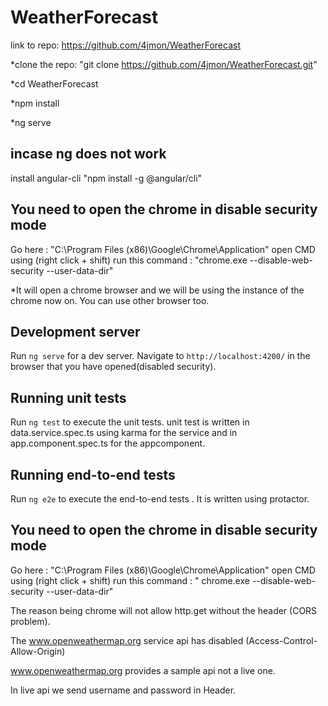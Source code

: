 # WeatherForecast
link to repo: https://github.com/4jmon/WeatherForecast


*clone the repo:  "git clone https://github.com/4jmon/WeatherForecast.git"

*cd WeatherForecast

*npm install

*ng serve

## incase ng does not work
install angular-cli 
"npm  install  -g @angular/cli"

## You need to open the chrome in disable security mode
Go  here :  "C:\Program Files (x86)\Google\Chrome\Application" open CMD using (right click + shift)
run this command : 
"chrome.exe  --disable-web-security --user-data-dir"

*It will open a chrome browser and we will be using the instance of the chrome now on. You can use other browser too.

## Development server

Run `ng serve` for a dev server. Navigate to `http://localhost:4200/` in the browser that you have opened(disabled security). 


## Running unit tests

Run `ng test` to execute the unit tests. 
unit test is written in data.service.spec.ts using karma for the service and in app.component.spec.ts for the appcomponent.


## Running end-to-end tests

Run `ng e2e` to execute the end-to-end tests . It is written using protactor.

## You need to open the chrome in disable security mode
Go here :  "C:\Program Files (x86)\Google\Chrome\Application" open CMD using (right click + shift)
run this command : 
" chrome.exe  --disable-web-security  --user-data-dir"

The reason being chrome will not allow http.get without the header (CORS problem).

The www.openweathermap.org service api has disabled (Access-Control-Allow-Origin)

www.openweathermap.org provides a sample api not a live one.

In live api we send username and password in Header.
